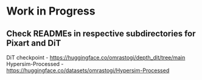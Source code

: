 # Work in Progress
## Check READMEs in respective subdirectories for Pixart and DiT 
DiT checkpoint - https://huggingface.co/omrastogi/depth_dit/tree/main
Hypersim-Processed - https://huggingface.co/datasets/omrastogi/Hypersim-Processed
